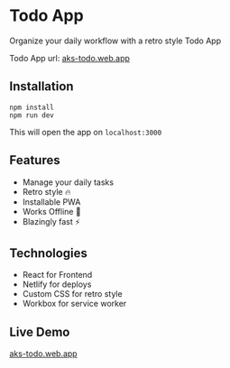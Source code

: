 # Todo App
Organize your daily workflow with a retro style Todo App

Todo App url: [aks-todo.web.app](aks-todo.web.app) 

## Installation
```
npm install
npm run dev
```
This will open the app on ```localhost:3000```

## Features

- Manage your daily tasks
- Retro style 🔥
- Installable PWA 
- Works Offline 📴
- Blazingly fast ⚡


## Technologies

- React for Frontend
- Netlify for deploys
- Custom CSS for retro style
- Workbox for service worker

## Live Demo
[aks-todo.web.app](http://aks-todo.web.app)
